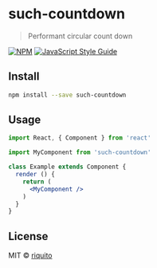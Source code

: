 # such-countdown

> Performant circular count down

[![NPM](https://img.shields.io/npm/v/such-countdown.svg)](https://www.npmjs.com/package/such-countdown) [![JavaScript Style Guide](https://img.shields.io/badge/code_style-standard-brightgreen.svg)](https://standardjs.com)

## Install

```bash
npm install --save such-countdown
```

## Usage

```jsx
import React, { Component } from 'react'

import MyComponent from 'such-countdown'

class Example extends Component {
  render () {
    return (
      <MyComponent />
    )
  }
}
```

## License

MIT © [riquito](https://github.com/riquito)
